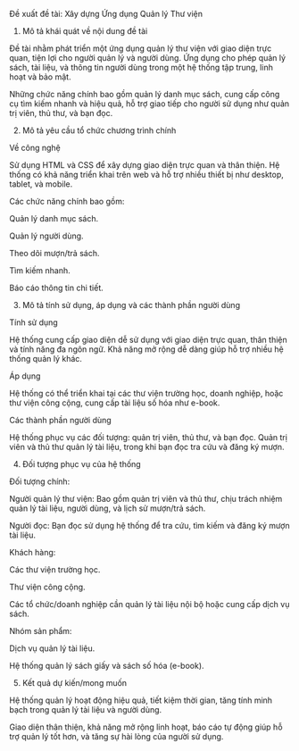 Đề xuất đề tài: Xây dựng Ứng dụng Quản lý Thư viện

1. Mô tả khái quát về nội dung đề tài

Đề tài nhằm phát triển một ứng dụng quản lý thư viện với giao diện trực quan, tiện lợi cho người quản lý và người dùng. Ứng dụng cho phép quản lý sách, tài liệu, và thông tin người dùng trong một hệ thống tập trung, linh hoạt và bảo mật.

Những chức năng chính bao gồm quản lý danh mục sách, cung cấp công cụ tìm kiếm nhanh và hiệu quả, hỗ trợ giao tiếp cho người sử dụng như quản trị viên, thủ thư, và bạn đọc.

2. Mô tả yêu cầu tổ chức chương trình chính

Về công nghệ

Sử dụng HTML và CSS để xây dựng giao diện trực quan và thân thiện. Hệ thống có khả năng triển khai trên web và hỗ trợ nhiều thiết bị như desktop, tablet, và mobile.

Các chức năng chính bao gồm:

Quản lý danh mục sách.

Quản lý người dùng.

Theo dõi mượn/trả sách.

Tìm kiếm nhanh.

Báo cáo thông tin chi tiết.

3. Mô tả tính sử dụng, áp dụng và các thành phần người dùng

Tính sử dụng

Hệ thống cung cấp giao diện dễ sử dụng với giao diện trực quan, thân thiện và tính năng đa ngôn ngữ. Khả năng mở rộng dễ dàng giúp hỗ trợ nhiều hệ thống quản lý khác.

Áp dụng

Hệ thống có thể triển khai tại các thư viện trường học, doanh nghiệp, hoặc thư viện công cộng, cung cấp tài liệu số hóa như e-book.

Các thành phần người dùng

Hệ thống phục vụ các đối tượng: quản trị viên, thủ thư, và bạn đọc. Quản trị viên và thủ thư quản lý tài liệu, trong khi bạn đọc tra cứu và đăng ký mượn.

4. Đối tượng phục vụ của hệ thống

Đối tượng chính:

Người quản lý thư viện: Bao gồm quản trị viên và thủ thư, chịu trách nhiệm quản lý tài liệu, người dùng, và lịch sử mượn/trả sách.

Người đọc: Bạn đọc sử dụng hệ thống để tra cứu, tìm kiếm và đăng ký mượn tài liệu.

Khách hàng:

Các thư viện trường học.

Thư viện công cộng.

Các tổ chức/doanh nghiệp cần quản lý tài liệu nội bộ hoặc cung cấp dịch vụ sách.

Nhóm sản phẩm:

Dịch vụ quản lý tài liệu.

Hệ thống quản lý sách giấy và sách số hóa (e-book).

5. Kết quả dự kiến/mong muốn

Hệ thống quản lý hoạt động hiệu quả, tiết kiệm thời gian, tăng tính minh bạch trong quản lý tài liệu và người dùng.

Giao diện thân thiện, khả năng mở rộng linh hoạt, báo cáo tự động giúp hỗ trợ quản lý tốt hơn, và tăng sự hài lòng của người sử dụng.
